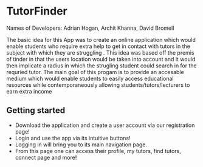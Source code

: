 # TutorFinder
Names of Developers: Adrian Hogan, Archit Khanna, David Bromell

The basic idea for this App was to create an online application which would enable students who require 
extra help to get in contact with tutors in the subject with which they are struggling . 
This idea was based off the premis of tinder in that the users location would be taken into account and it would
then implicate a radius in which the strugling student could search in for the requried tutor. 
The main goal of this progam is to provide an accesable medium which would enable students to easily 
access educational resources while contemporaneously allowing students/tutors/lecturers to earn extra income

## Getting started

* Download the application and create a user account via our registration page!
* Login and use the app via its intuitive buttons!
* Logging in will bring you to its main navigation page.
* From this page one can access their profile, my tutors, find tutors, connect page and more!

